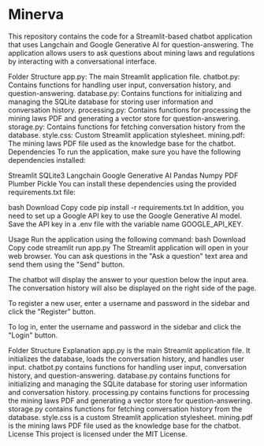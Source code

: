 # Minerva
This repository contains the code for a Streamlit-based chatbot application that uses Langchain and Google Generative AI for question-answering. The application allows users to ask questions about mining laws and regulations by interacting with a conversational interface.

Folder Structure
app.py: The main Streamlit application file.
chatbot.py: Contains functions for handling user input, conversation history, and question-answering.
database.py: Contains functions for initializing and managing the SQLite database for storing user information and conversation history.
processing.py: Contains functions for processing the mining laws PDF and generating a vector store for question-answering.
storage.py: Contains functions for fetching conversation history from the database.
style.css: Custom Streamlit application stylesheet.
mining.pdf: The mining laws PDF file used as the knowledge base for the chatbot.
Dependencies
To run the application, make sure you have the following dependencies installed:

Streamlit
SQLite3
Langchain
Google Generative AI
Pandas
Numpy
PDF Plumber
Pickle
You can install these dependencies using the provided requirements.txt file:

bash
Download
Copy code
pip install -r requirements.txt
In addition, you need to set up a Google API key to use the Google Generative AI model. Save the API key in a .env file with the variable name GOOGLE_API_KEY.

Usage
Run the application using the following command:
bash
Download
Copy code
streamlit run app.py
The Streamlit application will open in your web browser. You can ask questions in the "Ask a question" text area and send them using the "Send" button.

The chatbot will display the answer to your question below the input area. The conversation history will also be displayed on the right side of the page.

To register a new user, enter a username and password in the sidebar and click the "Register" button.

To log in, enter the username and password in the sidebar and click the "Login" button.

Folder Structure Explanation
app.py is the main Streamlit application file. It initializes the database, loads the conversation history, and handles user input.
chatbot.py contains functions for handling user input, conversation history, and question-answering.
database.py contains functions for initializing and managing the SQLite database for storing user information and conversation history.
processing.py contains functions for processing the mining laws PDF and generating a vector store for question-answering.
storage.py contains functions for fetching conversation history from the database.
style.css is a custom Streamlit application stylesheet.
mining.pdf is the mining laws PDF file used as the knowledge base for the chatbot.
License
This project is licensed under the MIT License.
